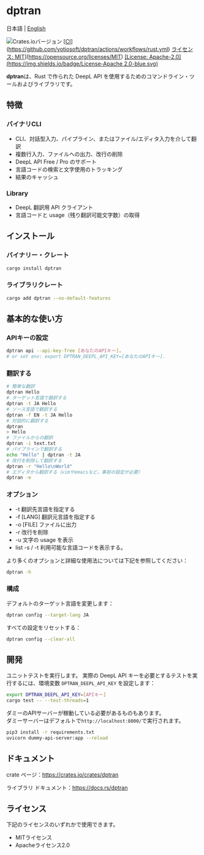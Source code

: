 # dptran

日本語 | [English](README.md)

![Crates.ioバージョン](https://img.shields.io/crates/v/dptran)
[[CI](https://github.com/yotiosoft/dptran/actions/workflows/rust.yml/badge.svg?branch=main)](https://github.com/yotiosoft/dptran/actions/workflows/rust.yml)
[ライセンス: MIT](https://img.shields.io/badge/License-MIT-blue.svg)](https://opensource.org/licenses/MIT)
[[License: Apache-2.0](https://img.shields.io/badge/License-Apache 2.0-blue.svg)](https://opensource.org/licenses/Apache-2.0)

**dptran**は、Rust で作られた DeepL API を使用するためのコマンドライン・ツールおよびライブラリです。

## 特徴

### バイナリCLI

- CLI、対話型入力、パイプライン、またはファイル/エディタ入力を介して翻訳
- 複数行入力、ファイルへの出力、改行の削除
- DeepL API Free / Pro のサポート
- 言語コードの検索と文字使用のトラッキング
- 結果のキャッシュ

### Library

- DeepL 翻訳用 API クライアント
- 言語コードと usage（残り翻訳可能文字数）の取得

## インストール

### バイナリー・クレート
```bash
cargo install dptran
```

### ライブラリクレート
```bash
cargo add dptran --no-default-features
```
## 基本的な使い方
### APIキーの設定
```bash
dptran api --api-key-free [あなたのAPIキー].
# or set env: export DPTRAN_DEEPL_API_KEY=[あなたのAPIキー].
```

### 翻訳する
```bash
# 簡単な翻訳
dptran Hello
# ターゲット言語で翻訳する
dptran -t JA Hello
# ソース言語で翻訳する
dptran -f EN -t JA Hello
# 対話的に翻訳する
dptran
> Hello
# ファイルからの翻訳
dptran -i text.txt
# パイプラインで翻訳する
echo "Hello" | dptran -t JA
# 改行を削除して翻訳する
dptran -r "Hello\nWorld"
# エディタから翻訳する（vimやemacsなど。事前の設定が必要）
dptran -e
```

### オプション
- -t 翻訳先言語を指定する
- -f [LANG] 翻訳元言語を指定する
- -o [FILE] ファイルに出力
- -r 改行を削除
- -u 文字の usage を表示
- list -s / -t 利用可能な言語コードを表示する。

より多くのオプションと詳細な使用法については下記を参照してください：
```bash
dptran -h
```

### 構成
デフォルトのターゲット言語を変更します：

```bash
dptran config --target-lang JA
```
すべての設定をリセットする：

```bash
dptran config --clear-all
```

## 開発
ユニットテストを実行します。
実際の DeepL API キーを必要とするテストを実行するには、環境変数 `DPTRAN_DEEPL_API_KEY` を設定します：

```bash
export DPTRAN_DEEPL_API_KEY=[APIキー]
cargo test -- --test-threads=1
```

ダミーのAPIサーバーが稼動している必要があるものもあります。  
ダミーサーバーはデフォルトで`http://localhost:8000/`で実行されます。

```bash
pip3 install -r requirements.txt
uvicorn dummy-api-server:app --reload
```

## ドキュメント
crate ページ：https://crates.io/crates/dptran

ライブラリ ドキュメント：https://docs.rs/dptran

## ライセンス
下記のライセンスのいずれかで使用できます。

- MITライセンス
- Apacheライセンス2.0
